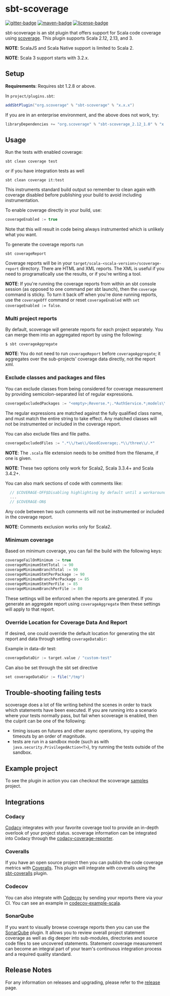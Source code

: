 # sbt-scoverage

[![gitter-badge][]][gitter]
[![maven-badge][]][maven]
[![license-badge][]][license]

sbt-scoverage is an sbt plugin that offers support for Scala code
coverage using [scoverage][]. This plugin supports Scala 2.12, 2.13,
and 3.

**NOTE**: ScalaJS and Scala Native support is limited to Scala 2.

**NOTE**: Scala 3 support starts with 3.2.x.

## Setup

**Requirements**: Requires sbt 1.2.8 or above.

In `project/plugins.sbt`:
```scala
addSbtPlugin("org.scoverage" % "sbt-scoverage" % "x.x.x")
```

If you are in an enterprise environment, and the above does not work, try:
```scala
libraryDependencies += "org.scoverage" % "sbt-scoverage_2.12_1.0" % "x.x.x"
```

## Usage

Run the tests with enabled coverage:
```
sbt clean coverage test
```
or if you have integration tests as well
```
sbt clean coverage it:test
```

This instruments standard build output so remember to clean again with coverage disabled before publishing your build to avoid including instrumentation.

To enable coverage directly in your build, use:
```scala
coverageEnabled := true
```

Note that this will result in code being always instrumented which is unlikely what you want.


To generate the coverage reports run
```
sbt coverageReport
```

Coverage reports will be in your
`target/scala-<scala-version>/scoverage-report` directory.  There are
HTML and XML reports. The XML is useful if you need to programatically
use the results, or if you're writing a tool.

**NOTE**: If you're running the coverage reports from within an sbt
console session (as opposed to one command per sbt launch), then the
`coverage` command is sticky.  To turn it back off when you're done
running reports, use the `coverageOff` command or reset
`coverageEnabled` with `set coverageEnabled := false`.

### Multi project reports

By default, scoverage will generate reports for each project
separately. You can merge them into an aggregated report by using the
following:

```
$ sbt coverageAggregate
```

**NOTE**: You do not need to run `coverageReport` before
`coverageAggregate`; it aggregates over the sub-projects' coverage
data directly, not the report xml.

### Exclude classes and packages and files

You can exclude classes from being considered for coverage measurement
by providing semicolon-separated list of regular expressions.

```scala
coverageExcludedPackages := "<empty>;Reverse.*;.*AuthService.*;models\\.data\\..*"
```

The regular expressions are matched against the fully qualified class
name, and must match the entire string to take effect.  Any matched
classes will not be instrumented or included in the coverage report.

You can also exclude files and file paths.

```scala
coverageExcludedFiles := ".*\\/two\\/GoodCoverage;.*\\/three\\/.*"
```

**NOTE**: The `.scala` file extension needs to be omitted from the
filename, if one is given.

**NOTE**: These two options only work for Scala2, Scala 3.3.4+ and Scala 3.4.2+.

You can also mark sections of code with comments like:

```scala
  // $COVERAGE-OFF$Disabling highlighting by default until a workaround for https://issues.scala-lang.org/browse/SI-8596 is found
  ...
  // $COVERAGE-ON$
```

Any code between two such comments will not be instrumented or included in the
coverage report.

**NOTE**: Comments exclusion works only for Scala2.

### Minimum coverage

Based on minimum coverage, you can fail the build with the following keys:

```scala
coverageFailOnMinimum := true
coverageMinimumStmtTotal := 90
coverageMinimumBranchTotal := 90
coverageMinimumStmtPerPackage := 90
coverageMinimumBranchPerPackage := 85
coverageMinimumStmtPerFile := 85
coverageMinimumBranchPerFile := 80
```

These settings will be enforced when the reports are generated.  If
you generate an aggregate report using `coverageAggregate` then these
settings will apply to that report.

### Override Location for Coverage Data And Report

If desired, one could override the default location for generating the
sbt report and data through setting `coverageDataDir`:

Example in data-dir test:
```scala
coverageDataDir := target.value / "custom-test"
```

Can also be set through the sbt set directive
```scala
set coverageDataDir := file("/tmp")
```

## Trouble-shooting failing tests

scoverage does a lot of file writing behind the scenes in order to
track which statements have been executed.  If you are running into a
scenario where your tests normally pass, but fail when scoverage is
enabled, then the culprit can be one of the following:

* timing issues on futures and other async operations, try upping the
  timeouts by an order of magnitude.
* tests are run in a sandbox mode (such as with
  `java.security.PrivilegedAction<T>`), try running the tests outside
  of the sandbox.

## Example project

To see the plugin in action you can checkout the scoverage [samples][]
project.

## Integrations

### Codacy

[Codacy][] integrates with your favorite coverage tool to provide an
in-depth overlook of your project status. scoverage information can be
integrated into Codacy through the [codacy-coverage-reporter][].

### Coveralls

If you have an open source project then you can publish the code
coverage metrics with [Coveralls][]. This plugin will integrate with
coveralls using the [sbt-coveralls][] plugin.

### Codecov

You can also integrate with [Codecov][] by sending your reports there
via your CI. You can see an example in [codecov-example-scala][].

### SonarQube

If you want to visually browse coverage reports then you can use the
[SonarQube][] plugin. It allows you to review overall project
statement coverage as well as dig deeper into sub-modules, directories
and source code files to see uncovered statements.  Statement coverage
measurement can become an integral part of your team's continuous
integration process and a required quality standard.

## Release Notes

For any information on releases and upgrading, please refer to the
[release][] page.

[Codacy]: https://www.codacy.com
[Codecov]: https://about.codecov.io
[Coveralls]: https://coveralls.io
[SonarQube]: https://github.com/RadoBuransky/sonar-scoverage-plugin
[codacy-coverage-reporter]: https://github.com/codacy/codacy-coverage-reporter
[codecov-example-scala]: https://github.com/codecov/example-scala
[gitter-badge]: https://img.shields.io/gitter/room/scoverage/scoverage.svg
[gitter]: https://gitter.im/scoverage/scoverage
[license-badge]: http://img.shields.io/:license-Apache%202-red.svg
[license]: http://www.apache.org/licenses/LICENSE-2.0.txt
[maven-badge]: https://index.scala-lang.org/scoverage/sbt-scoverage/sbt-scoverage/latest.svg
[maven]: https://search.maven.org/artifact/org.scoverage/sbt-scoverage
[release]: https://github.com/scoverage/sbt-scoverage/releases
[samples]: https://github.com/scoverage/sbt-scoverage-samples
[sbt-coveralls]: https://github.com/scoverage/sbt-coveralls
[scoverage]: https://github.com/scoverage/scalac-scoverage-plugin
